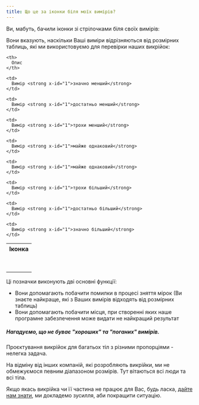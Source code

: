 ```yaml
---
title: Що це за іконки біля моїх вимірів?
---
```


Ви, мабуть, бачили іконки зі стрілочками біля своїх вимірів: <Gauge val={0} theme='light' />

Вони вказують, наскільки Ваші виміри відрізняються від розмірних таблиць, які ми використовуємо для перевірки наших викрійок:

<table spaces-before="0">
  <tr>
    <th>
      Іконка
    </th>
    
    <th>
      Опис
    </th>
  </tr>
  
  <tr>
    <td>
      <Gauge val={-6} theme='light' />
    </td>
    
    <td>
      Вимір <strong x-id="1">значно менший</strong>
    </td>
  </tr>
  
  <tr>
    <td>
      <Gauge val={-4} theme='light' />
    </td>
    
    <td>
      Вимір <strong x-id="1">достатньо менший</strong>
    </td>
  </tr>
  
  <tr>
    <td>
      <Gauge val={-2} theme='light' />
    </td>
    
    <td>
      Вимір <strong x-id="1">трохи менший</strong>
    </td>
  </tr>
  
  <tr>
    <td>
      <Gauge val={-1} theme='light' />
    </td>
    
    <td>
      Вимір <strong x-id="1">майже однаковий</strong>
    </td>
  </tr>
  
  <tr>
    <td>
      <Gauge val={1} theme='light' />
    </td>
    
    <td>
      Вимір <strong x-id="1">майже однаковий</strong>
    </td>
  </tr>
  
  <tr>
    <td>
      <Gauge val={2} theme='light' />
    </td>
    
    <td>
      Вимір <strong x-id="1">трохи більший</strong>
    </td>
  </tr>
  
  <tr>
    <td>
      <Gauge val={4} theme='light' />
    </td>
    
    <td>
      Вимір <strong x-id="1">достатньо більший</strong>
    </td>
  </tr>
  
  <tr>
    <td>
      <Gauge val={6} theme='light' />
    </td>
    
    <td>
      Вимір <strong x-id="1">значно більший</strong>
    </td>
  </tr>
</table>

Ці позначки виконують дві основні функції:

- Вони допомагають побачити помилки в процесі зняття мірок (Ви знаєте найкраще, які з Ваших вимірів відходять від розмірних таблиць)
- Вони допомагають побачити місця, при створенні яких наше програмне забезпечення може видати не найкращий результат

<Note>

##### Нагадуємо, що не буває "хороших" та "поганих" вимірів.

Проєктування викрійок для багатьох тіл з різними пропорціями - нелегка задача.

На відміну від інших компаній, які розробляють викрійки, ми не обмежуємося певним діапазоном розмірів.
Тут вітаються всі люди та всі тіла.

Якщо якась викрійка чи її частина не працює для Вас, будь ласка, [дайте нам знати](https://discord.freesewing.org/), ми докладемо зусилля, аби покращити ситуацію.

</Note>
